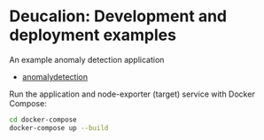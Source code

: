 # Deucalion: Development and deployment examples

An example anomaly detection application
- [anomalydetection](anomalydetection)

Run the application and node-exporter (target) service with Docker Compose:
```bash
cd docker-compose
docker-compose up --build
```